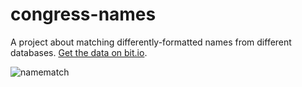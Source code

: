 # congress-names
A project about matching differently-formatted names from different databases. [Get the data on bit.io](https://bit.io/bitdotio/congress-names?utm_source=medium&utm_medium=blog&utm_campaign=congress-names).


![namematch](https://user-images.githubusercontent.com/84750618/166808485-c8f71fd6-08db-49ec-9f1f-774f98c4da83.png)
